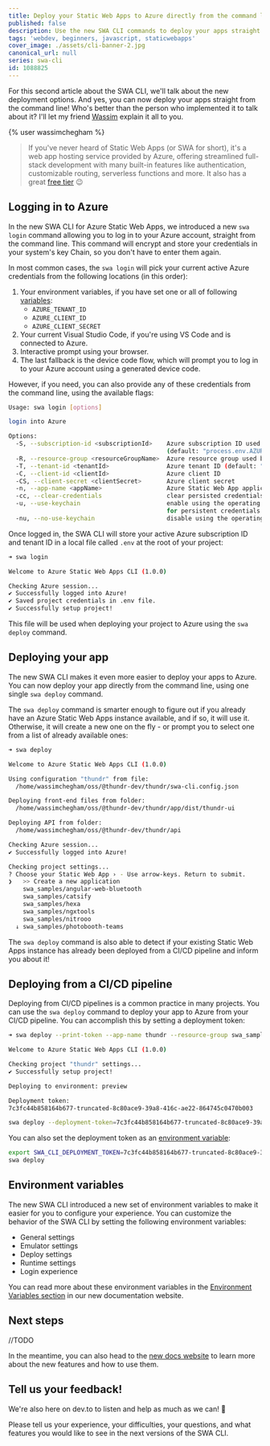```yaml
---
title: Deploy your Static Web Apps to Azure directly from the command line
published: false
description: Use the new SWA CLI commands to deploy your apps straight from the command line. It's never been easier to deploy your apps to Azure!
tags: 'webdev, beginners, javascript, staticwebapps'
cover_image: ./assets/cli-banner-2.jpg
canonical_url: null
series: swa-cli
id: 1088825
---
```


For this second article about the SWA CLI, we'll talk about the new deployment options. And yes, you can now deploy your apps straight from the command line! Who's better than the person who implemented it to talk about it? I'll let my friend [Wassim](https://twitter.com/manekinekko) explain it all to you.

{% user wassimchegham %}

> If you've never heard of Static Web Apps (or SWA for short), it's a web app hosting service provided by Azure, offering streamlined full-stack development with many built-in features like authentication, customizable routing, serverless functions and more. It also has a great [free tier](https://azure.microsoft.com/free/?WT.mc_id=javascript-0000-yolasors) 😉

## Logging in to Azure

In the new SWA CLI for Azure Static Web Apps, we introduced a new `swa login` command allowing you to log in to your Azure account, straight from the command line. This command will encrypt and store your credentials in your system's key Chain, so you don't have to enter them again.

In most common cases, the `swa login` will pick your current active Azure credentials from the following locations (in this order):

1. Your environment variables, if you have set one or all of following [variables](https://azure.github.io/static-web-apps-cli/docs/cli/env-vars#azure-identity):
    - `AZURE_TENANT_ID`
    - `AZURE_CLIENT_ID`
    - `AZURE_CLIENT_SECRET`
2. Your current Visual Studio Code, if you're using VS Code and is connected to Azure.
3. Interactive prompt using your browser.
4. The last fallback is the device code flow, which will prompt you to log in to your Azure account using a generated device code.

However, if you need, you can also provide any of these credentials from the command line, using the available flags:

```bash
Usage: swa login [options]

login into Azure

Options:
  -S, --subscription-id <subscriptionId>    Azure subscription ID used by this project
                                            (default: "process.env.AZURE_SUBSCRIPTION_ID")
  -R, --resource-group <resourceGroupName>  Azure resource group used by this project
  -T, --tenant-id <tenantId>                Azure tenant ID (default: "process.env.AZURE_TENANT_ID")
  -C, --client-id <clientId>                Azure client ID
  -CS, --client-secret <clientSecret>       Azure client secret
  -n, --app-name <appName>                  Azure Static Web App application name
  -cc, --clear-credentials                  clear persisted credentials before login (default: false)
  -u, --use-keychain                        enable using the operating system native keychain
                                            for persistent credentials (default: true)
  -nu, --no-use-keychain                    disable using the operating system native keychain
```

Once logged in, the SWA CLI will store your active Azure subscription ID and tenant ID in a local file called `.env` at the root of your project:

```bash
➜ swa login

Welcome to Azure Static Web Apps CLI (1.0.0)

Checking Azure session...
✔ Successfully logged into Azure!
✔ Saved project credentials in .env file.
✔ Successfully setup project!
```

This file will be used when deploying your project to Azure using the `swa deploy` command.

## Deploying your app

The new SWA CLI makes it even more easier to deploy your apps to Azure. You can now deploy your app directly from the command line, using one single `swa deploy` command.

The `swa deploy` command is smarter enough to figure out if you already have an Azure Static Web Apps instance available, and if so, it will use it. Otherwise, it will create a new one on the fly - or prompt you to select one from a list of already available ones:

```bash
➜ swa deploy

Welcome to Azure Static Web Apps CLI (1.0.0)

Using configuration "thundr" from file:
  /home/wassimchegham/oss/@thundr-dev/thundr/swa-cli.config.json

Deploying front-end files from folder:
  /home/wassimchegham/oss/@thundr-dev/thundr/app/dist/thundr-ui

Deploying API from folder:
  /home/wassimchegham/oss/@thundr-dev/thundr/api

Checking Azure session...
✔ Successfully logged into Azure!

Checking project settings...
? Choose your Static Web App › - Use arrow-keys. Return to submit.
❯   >> Create a new application
    swa_samples/angular-web-bluetooth
    swa_samples/catsify
    swa_samples/hexa
    swa_samples/ngxtools
    swa_samples/nitrooo
  ↓ swa_samples/photobooth-teams

```

The `swa deploy` command is also able to detect if your existing Static Web Apps instance has already been deployed from a CI/CD pipeline and inform you about it!

## Deploying from a CI/CD pipeline

Deploying from CI/CD pipelines is a common practice in many projects. You can use the `swa deploy` command to deploy your app to Azure from your CI/CD pipeline. You can accomplish this by setting a deployment token:

```bash
➜ swa deploy --print-token --app-name thundr --resource-group swa_samples

Welcome to Azure Static Web Apps CLI (1.0.0)

Checking project "thundr" settings...
✔ Successfully setup project!

Deploying to environment: preview

Deployment token:
7c3fc44b858164b677-truncated-8c80ace9-39a8-416c-ae22-864745c0470b003
```

```bash
swa deploy --deployment-token=7c3fc44b858164b677-truncated-8c80ace9-39a8-416c-ae22-864745c0470b003b003
```

You can also set the deployment token as an [environment variable](https://azure.github.io/static-web-apps-cli/docs/cli/env-vars#deploy-settings):

```bash
export SWA_CLI_DEPLOYMENT_TOKEN=7c3fc44b858164b677-truncated-8c80ace9-39a8-416c-ae22-864745c0470b003b003
swa deploy
```

## Environment variables

The new SWA CLI introduced a new set of environment variables to make it easier for you to configure your experience. You can customize the behavior of the SWA CLI by setting the following environment variables:
- General settings
- Emulator settings
- Deploy settings
- Runtime settings
- Login experience

You can read more about these environment variables in the [Environment Variables section](https://azure.github.io/static-web-apps-cli/docs/cli/env-vars) in our new documentation website.

## Next steps

//TODO

In the meantime, you can also head to the [new docs website](https://azure.github.io/static-web-apps-cli/) to learn more about the new features and how to use them.

## Tell us your feedback!

We're also here on dev.to to listen and help as much as we can! 🙂

Please tell us your experience, your difficulties, your questions, and what features you would like to see in the next versions of the SWA CLI.

